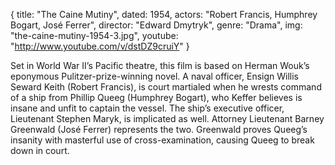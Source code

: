 {
  title: "The Caine Mutiny",
  dated:  1954,
  actors: "Robert Francis, Humphrey Bogart, José Ferrer",
  director: "Edward Dmytryk",
  genre: "Drama",
  img: "the-caine-mutiny-1954-3.jpg",
  youtube: "http://www.youtube.com/v/dstDZ9cruiY"
}

Set in World War II’s Pacific theatre, this film is based on Herman Wouk’s eponymous Pulitzer-prize-winning novel. A naval officer, Ensign Willis Seward Keith (Robert Francis), is court martialed when he wrests command of a ship from Phillip Queeg (Humphrey Bogart), who Keffer believes is insane and unfit to captain the vessel. The ship’s executive officer, Lieutenant Stephen Maryk, is implicated as well. Attorney Lieutenant Barney Greenwald (José Ferrer) represents the two. Greenwald proves Queeg’s insanity with masterful use of cross-examination, causing Queeg to break down in court. 
